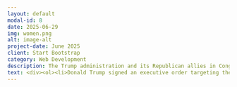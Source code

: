 ```yaml
---
layout: default
modal-id: 8
date: 2025-06-29
img: women.png
alt: image-alt
project-date: June 2025
client: Start Bootstrap
category: Web Development
description: The Trump administration and its Republican allies in Congress have taken an aggressive stance against women's rights. They have launched a multi-pronged attack against access to abortion, transgender rights and care, and various other rights of which they aim to deprive women in our country. Below you will find a list of specific examples of anti-women policies pushed by the administration and their allies.
text: <div><ol><li>Donald Trump signed an executive order targeting the financial independence of women. <a href="https://www.newsweek.com/trump-executive-order-raises-alarm-over-women-financial-independence-2063733">Newsweek Article</a></li><li>Immediatly after taking office, Trump signed various executive orders meant to dismantle protections for transgender individuals. <a href="https://www.axios.com/2025/02/05/anti-trans-executive-orders-trump">Axios Article</a></li></ol></div>
---
```

